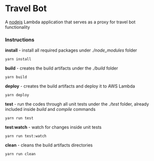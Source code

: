 # Travel Bot

A [nodejs](https://nodejs.org/en/) Lambda application that serves as a proxy for travel bot functionality


### Instructions

**install** - install all required packages under *./node_modules* folder

```shell
yarn install
```

**build** - creates the build artifacts under the *./build* folder

```shell
yarn build
```

**deploy** - creates the build artifacts and deploy it to AWS Lambda

```shell
yarn deploy
```

**test** - run the codes through all unit tests under the *./test* folder, already included inside *build* and *compile* commands

```shell
yarn run test
```

**test:watch** - watch for changes inside unit tests

```shell
yarn run test:watch
```

**clean** - cleans the build artifacts directories

```shell
yarn run clean
```
